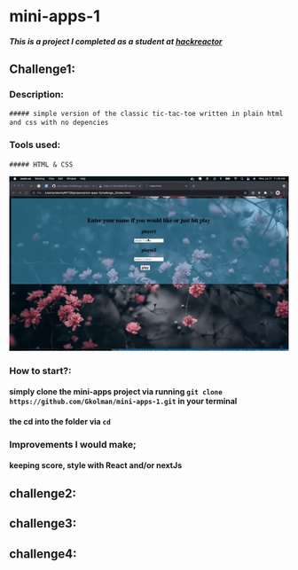 # mini-apps-1

##### This is a project I completed as a student at [hackreactor](http://hackreactor.com)

## Challenge1:

### Description:
    ##### simple version of the classic tic-tac-toe written in plain html and css with no depencies

### Tools used:
    ##### HTML & CSS

  ![](/images/tic-tac-toe.gif)

### How to start?:
####  simply clone the mini-apps project via running `git clone https://github.com/Gkolman/mini-apps-1.git` in your terminal
#### the cd into the folder via `cd `

 ### Improvements I would make;
 #### keeping score, style with React and/or nextJs

## challenge2:

## challenge3:

## challenge4:

